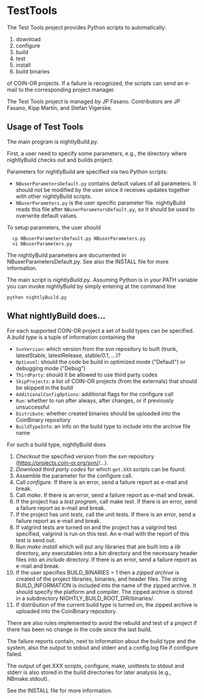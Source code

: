 # TestTools

The Test Tools project provides Python scripts to automatically:

 1. download
 1. configure 
 1. build
 1. test
 1. install
 1. build binaries

of COIN-OR projects.  If a failure is recognized, the scripts can send an e-mail to the corresponding project manager.

The Test Tools project is managed by JP Fasano. Contributors are JP Fasano, Kipp Martin, and Stefan Vigerske.

## Usage of Test Tools

The main program is nightlyBuild.py.

First, a user need to specify some parameters, e.g., the directory where nightlyBuild checks out and builds project.

Parameters for nightlyBuild are specified via two Python scripts:

 * `NBuserParametersDefault.py` contains default values of all parameters. It should not be modified by the user since it receives updates together with other nightlyBuild scripts.
 * `NBuserParameters.py` is the user specific parameter file. nightlyBuild reads this file after `NBuserParametersDefault.py`, so it should be used to overwrite default values.

To setup parameters, the user should
```
  cp NBuserParametersDefault.py NBuserParameters.py
  vi NBuserParameters.py
```
The nightlyBuild parameters are documented in NBuserParametersDefault.py.
See also the INSTALL file for more information. 

The main script is *nightlyBuild.py*. Assuming Python is in your PATH variable you can invoke nightlyBuild by simply entering at the command line
```
python nightlyBuild.py
```

## What nightlyBuild does...

For each supported COIN-OR project a set of build types can be specified.
A *build type* is a tuple of information containing the

 * `SvnVersion`: which version from the svn repository to built (trunk, latestStable, latestRelease, stable/0.1, ...)?
 * `OptLevel`: should the code be build in optimized mode ("Default") or debugging mode ("Debug")
 * `ThirdParty`: should it be allowed to use third party codes
 * `SkipProjects`: a list of COIN-OR projects (from the externals) that should be skipped in the build
 * `AdditionalConfigOptions`: additional flags for the configure call
 * `Run`: whether to run after always, after changes, or if previously unsuccessful
 * `Distribute`: whether created binaries should be uploaded into the CoinBinary repository
 * `BuildTypeInfo`: an info on the build type to include into the archive file name

For such a build type, nightlyBuild does

 1. *Checkout* the specified version from the svn repository (https://projects.coin-or.org/svn/<project>/...).
 1. *Download third party codes* for which `get.XXX` scripts can be found.
 1. Assemble the parameter for the configure call.
 1. Call *configure*. If there is an error, send a failure report as e-mail and break.
 1. Call *make*. If there is an error, send a failure report as e-mail and break.
 1. If the project has a *test program*, call make test. If there is an error, send a failure report as e-mail and break.
 1. If the project has *unit tests*, call the unit tests. If there is an error, send a failure report as e-mail and break.
 1. If valgrind tests are turned on and the project has a valgrind test specified, valgrind is run on this test. An e-mail with the report of this test is send out.
 1. Run *make install* which will put any libraries that are built into a *lib* directory, any executables into a *bin* directory and the necessary header files into an *include* directory. If there is an error, send a failure report as e-mail and break.
 1. If the user specifies BUILD_BINARIES = 1 then a *zipped archive* is created of the project libraries, binaries, and header files. 
    The string BUILD_INFORMATION is included into the name of the zipped archive. It should specify the platform and compiler.
    The zipped archive is stored in a subdirectory NIGHTLY_BUILD_ROOT_DIR/binaries/<projectname>. 
 1. If distribution of the current build type is turned on, the zipped archive is uploaded into the CoinBinary repository.

There are also rules implemented to avoid the rebuild and test of a project if there has been no change in the code since the last build.

The failure reports contain, next to information about the build type and the system, also the output to stdout and stderr and a config.log file if configure failed.

The output of get.XXX scripts, configure, make, unittests to stdout and stderr is also stored in the build directories for later analysis (e.g., NBmake.stdout).

See the INSTALL file for more information.
